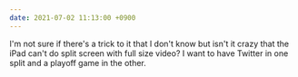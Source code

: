 ```yaml
---
date: 2021-07-02 11:13:00 +0900
---
```


I'm not sure if there's a trick to it that I don't know but isn't it crazy that the iPad can't do split screen with full size video? I want to have Twitter in one split and a playoff game in the other.
